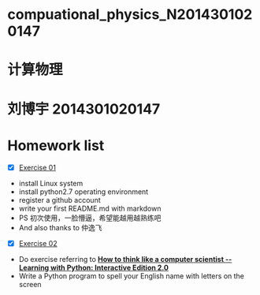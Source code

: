 # compuational_physics_N2014301020147
# 计算物理
# 刘博宇 2014301020147
# Homework list
- [x] [Exercise 01](https://github.com/EbonyLeo/compuational_physics_N2014301020147/edit/master/README.md)
- install Linux system 
- install python2.7 operating environment
- register a github account 
- write your first README.md with markdown 
- PS 初次使用，一脸懵逼，希望能越用越熟练吧
- And also thanks to 仲逸飞
- [x] [Exercise 02](https://github.com/EbonyLeo/compuational_physics_N2014301020147/blob/master/Exercise%2002)
- Do exercise referring to [**How to think like a computer scientist -- Learning with Python: Interactive Edition 2.0**](http://interactivepython.org/runestone/static/thinkcspy/index.html)
- Write a Python program to spell your English name with letters on the screen
